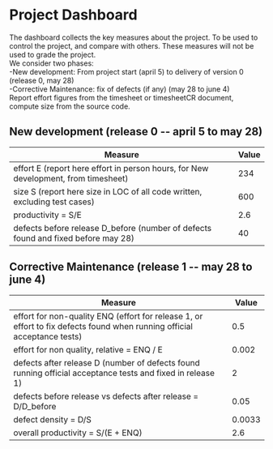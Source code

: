 # Project Dashboard

The dashboard collects the key measures about the project.
To be used to control the project, and compare with others. These measures will not be used to grade the project. <br>
We consider two phases: <br>
-New development: From project start (april 5) to delivery of version 0 (release 0, may 28) <br>
-Corrective Maintenance: fix of defects (if any)  (may 28 to june 4)   <br>
Report effort figures from the timesheet or timesheetCR document, compute size from the source code.

## New development (release 0  -- april 5 to may 28)
| Measure| Value |
|---|---|
|effort E (report here effort in person hours, for New development, from timesheet)  | 234 |
|size S (report here size in LOC of all code written, excluding test cases)  | 600 |
|productivity = S/E | 2.6 |
|defects before release D_before (number of defects found and fixed before may 28) | 40 |




## Corrective Maintenance (release 1 -- may 28 to june 4)

| Measure | Value|
|---|---|
| effort for non-quality ENQ (effort for release 1, or effort to fix defects found when running official acceptance tests) | 0.5 |
| effort for non quality, relative = ENQ / E | 0.002 |
| defects after release D (number of defects found running official acceptance tests and  fixed in release 1) | 2 |
| defects before release vs defects after release = D/D_before | 0.05 |
|defect density = D/S | 0.0033 |
|overall productivity = S/(E + ENQ) | 2.6 |
